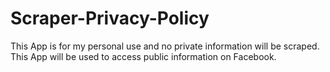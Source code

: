 # Scraper-Privacy-Policy

This App is for my personal use and no private information will be scraped. This App will be used to access public information on Facebook.
